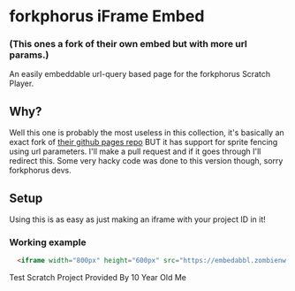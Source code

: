 # forkphorus iFrame Embed
### (This ones a fork of their own embed but with more url params.)

An easily embeddable url-query based page for the forkphorus Scratch Player.

## Why?
Well this one is probably the most useless in this collection, it's basically
an exact fork of [their github pages repo](https://github.com/forkphorus/forkphorus.github.io) BUT it has support for sprite fencing using url parameters.
I'll make a pull request and if it goes through I'll redirect this.
Some very hacky code was done to this version though, sorry forkphorus devs.

## Setup
Using this is as easy as just making an iframe with your project ID in it!

### Working example
```html
  <iframe width="800px" height="600px" src="https://embedabbl.zombienw.com/forkphorus/index.html?id=191452192&auto-start=true&light-content=false&sprite-fencing=true&ui=false" frameborder="0"></iframe>
```

Test Scratch Project Provided By 10 Year Old Me